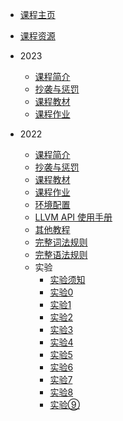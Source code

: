 - [课程主页](main-page)
- [课程资源](resources)

- 2023
    - [课程简介](2023/intro)
    - [抄袭与惩罚](2023/plagiarize)
    - [课程教材](2023/textbook)
    - [课程作业](2023/hw)

- 2022
    - [课程简介](2022/intro)
    - [抄袭与惩罚](2022/plagiarize)
    - [课程教材](2022/textbook)
    - [课程作业](2022/hw)
    - [环境配置](2022/environments)
    - [LLVM API 使用手册](2022/llvm-doc.md)
    - [其他教程](2022/otherguides.md)
    - [完整词法规则](2022/lexer.md)
    - [完整语法规则](2022/parser.md)
    - 实验
        - [实验须知](2022/lab-all/lab-all.md)
        - [实验0](2022/lab0-test/l0.md)
        - [实验1](2022/lab1-lexer/lab1-lexer.md)
        - [实验2](2022/lab2-parser/lab2-parser.md)
        - [实验3](2022/lab3-type-and-rename/lab3-type-and-rename.md)
        - [实验4](2022/lab4-main/lab4-main.md)
        - [实验5](2022/lab5-function-and-var/lab5-function-and-var.md)
        - [实验6](2022/lab6-global-and-if/lab6-global-and-if.md)
        - [实验7](2022/lab7-while/lab7-while.md)
        - [实验8](2022/lab8-function-and-array/lab8-function-and-array.md)
        - [实验⑨](2022/lab9-join-us/lab9-join-us.md)